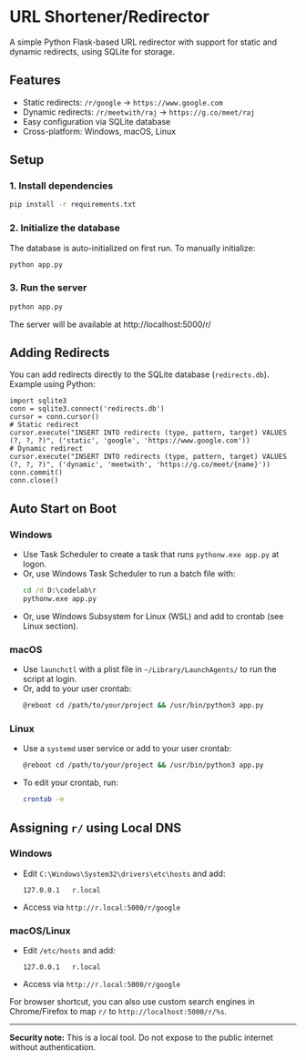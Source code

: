 # URL Shortener/Redirector

A simple Python Flask-based URL redirector with support for static and dynamic redirects, using SQLite for storage.

## Features
- Static redirects: `/r/google` → `https://www.google.com`
- Dynamic redirects: `/r/meetwith/raj` → `https://g.co/meet/raj`
- Easy configuration via SQLite database
- Cross-platform: Windows, macOS, Linux

## Setup

### 1. Install dependencies

```sh
pip install -r requirements.txt
```

### 2. Initialize the database

The database is auto-initialized on first run. To manually initialize:

```sh
python app.py
```

### 3. Run the server

```sh
python app.py
```

The server will be available at http://localhost:5000/r/

## Adding Redirects

You can add redirects directly to the SQLite database (`redirects.db`). Example using Python:

```
import sqlite3
conn = sqlite3.connect('redirects.db')
cursor = conn.cursor()
# Static redirect
cursor.execute("INSERT INTO redirects (type, pattern, target) VALUES (?, ?, ?)", ('static', 'google', 'https://www.google.com'))
# Dynamic redirect
cursor.execute("INSERT INTO redirects (type, pattern, target) VALUES (?, ?, ?)", ('dynamic', 'meetwith', 'https://g.co/meet/{name}'))
conn.commit()
conn.close()
```

## Auto Start on Boot

### Windows
- Use Task Scheduler to create a task that runs `pythonw.exe app.py` at logon.
- Or, use Windows Task Scheduler to run a batch file with:
  ```bat
  cd /d D:\codelab\r
  pythonw.exe app.py
  ```
- Or, use Windows Subsystem for Linux (WSL) and add to crontab (see Linux section).

### macOS
- Use `launchctl` with a plist file in `~/Library/LaunchAgents/` to run the script at login.
- Or, add to your user crontab:
  ```sh
  @reboot cd /path/to/your/project && /usr/bin/python3 app.py
  ```

### Linux
- Use a `systemd` user service or add to your user crontab:
  ```sh
  @reboot cd /path/to/your/project && /usr/bin/python3 app.py
  ```
- To edit your crontab, run:
  ```sh
  crontab -e
  ```

## Assigning `r/` using Local DNS

### Windows
- Edit `C:\Windows\System32\drivers\etc\hosts` and add:
  ```
  127.0.0.1   r.local
  ```
- Access via `http://r.local:5000/r/google`

### macOS/Linux
- Edit `/etc/hosts` and add:
  ```
  127.0.0.1   r.local
  ```
- Access via `http://r.local:5000/r/google`

For browser shortcut, you can also use custom search engines in Chrome/Firefox to map `r/` to `http://localhost:5000/r/%s`.

---

**Security note:** This is a local tool. Do not expose to the public internet without authentication.
